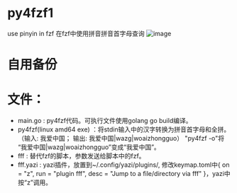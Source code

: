 # py4fzf1
use pinyin in fzf 在fzf中使用拼音拼音首字母查询
![image](https://github.com/mslugyfw/py4fzf1/blob/main/imgs/img1.jpg)

# 自用备份

# 文件：
- main.go : py4fzf代码。可执行文件使用golang go build编译。
- py4fzf(linux amd64 exe) ：将stdin输入中的汉字转换为拼音首字母和全拼。（输入: 我爱中国； 输出: 我爱中国|wazg|woaizhongguo） "py4fzf -o"将 “我爱中国|wazg|woaizhongguo”变成“我爱中国”。
- fff : 替代fzf的脚本，参数发送给脚本中的fzf。
- fff.yazi : yazi插件，放置到~/.config/yazi/plugins/, 修改keymap.toml中{ on = "z",         run = "plugin fff",                  desc = "Jump to a file/directory via fff" }，yazi中按“z”调用。



